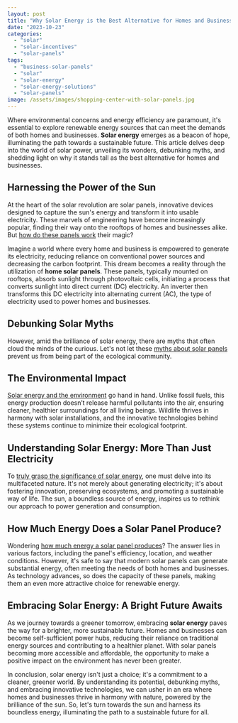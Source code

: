 ```yaml
---
layout: post
title: "Why Solar Energy is the Best Alternative for Homes and Businesses"
date: "2023-10-23"
categories: 
  - "solar"
  - "solar-incentives"
  - "solar-panels"
tags: 
  - "business-solar-panels"
  - "solar"
  - "solar-energy"
  - "solar-energy-solutions"
  - "solar-panels"
image: /assets/images/shopping-center-with-solar-panels.jpg
---
```


Where environmental concerns and energy efficiency are paramount, it's essential to explore renewable energy sources that can meet the demands of both homes and businesses. **Solar energy** emerges as a beacon of hope, illuminating the path towards a sustainable future. This article delves deep into the world of solar power, unveiling its wonders, debunking myths, and shedding light on why it stands tall as the best alternative for homes and businesses.

## Harnessing the Power of the Sun

At the heart of the solar revolution are solar panels, innovative devices designed to capture the sun's energy and transform it into usable electricity. These marvels of engineering have become increasingly popular, finding their way onto the rooftops of homes and businesses alike. But [how do these panels work](/how-do-solar-panels-work/) their magic?

Imagine a world where every home and business is empowered to generate its electricity, reducing reliance on conventional power sources and decreasing the carbon footprint. This dream becomes a reality through the utilization of **home solar panels**. These panels, typically mounted on rooftops, absorb sunlight through photovoltaic cells, initiating a process that converts sunlight into direct current (DC) electricity. An inverter then transforms this DC electricity into alternating current (AC), the type of electricity used to power homes and businesses.

## Debunking Solar Myths

However, amid the brilliance of solar energy, there are myths that often cloud the minds of the curious. Let's not let these [myths about solar panels](/solar-panels-5-myths-revealed/) prevent us from being part of the ecological community.

## The Environmental Impact

[Solar energy and the environment](/solar-energy-wildlife-environment-harmony-nature-innovation/) go hand in hand. Unlike fossil fuels, this energy production doesn’t release harmful pollutants into the air, ensuring cleaner, healthier surroundings for all living beings. Wildlife thrives in harmony with solar installations, and the innovative technologies behind these systems continue to minimize their ecological footprint.

## Understanding Solar Energy: More Than Just Electricity

To [truly grasp the significance of solar energy](/understanding-solar-panel-energy/), one must delve into its multifaceted nature. It's not merely about generating electricity; it's about fostering innovation, preserving ecosystems, and promoting a sustainable way of life. The sun, a boundless source of energy, inspires us to rethink our approach to power generation and consumption.

## How Much Energy Does a Solar Panel Produce?

Wondering [how much energy a solar panel produces](/how-much-energy-does-solar-panel-produce/)? The answer lies in various factors, including the panel's efficiency, location, and weather conditions. However, it's safe to say that modern solar panels can generate substantial energy, often meeting the needs of both homes and businesses. As technology advances, so does the capacity of these panels, making them an even more attractive choice for renewable energy.

## Embracing Solar Energy: A Bright Future Awaits

As we journey towards a greener tomorrow, embracing **solar energy** paves the way for a brighter, more sustainable future. Homes and businesses can become self-sufficient power hubs, reducing their reliance on traditional energy sources and contributing to a healthier planet. With solar panels becoming more accessible and affordable, the opportunity to make a positive impact on the environment has never been greater.

In conclusion, solar energy isn't just a choice; it's a commitment to a cleaner, greener world. By understanding its potential, debunking myths, and embracing innovative technologies, we can usher in an era where homes and businesses thrive in harmony with nature, powered by the brilliance of the sun. So, let's turn towards the sun and harness its boundless energy, illuminating the path to a sustainable future for all.
